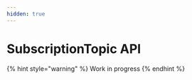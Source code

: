 ```yaml
---
hidden: true
---
```


# SubscriptionTopic API

{% hint style="warning" %}
Work in progress
{% endhint %}
